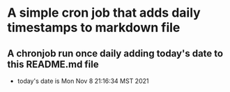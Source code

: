 A simple cron job that adds daily timestamps to markdown file
============================================================
## A chronjob run once daily adding today's date to this README.md file
* today's date is Mon Nov  8 21:16:34 MST 2021
